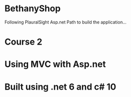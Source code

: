 # BethanyShop
Following PlauralSight Asp.net Path to build the application...
# Course 2
# Using MVC with Asp.net
# Built using .net 6 and c# 10
